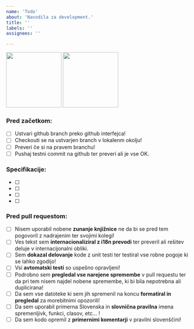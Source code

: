 ```yaml
---
name: 'Todo'
about: 'Navodila za development.'
title: ''
labels: ''
assignees: ''

---
```


<img src="https://awesomespace.nl/wp-content/uploads/sites/14/2015/12/maxresdefault-1.jpg" height="150"></img>
<img src="https://i.kym-cdn.com/entries/icons/original/000/018/012/this_is_fine.jpeg" height="150"></img>


### Pred začetkom:
- [ ] Ustvari github branch preko github interfejca!
- [ ] Checkouti se na ustvarjen branch v lokalenm okolju!
- [ ] Preveri če si na pravem branchu!
- [ ] Pushaj testni commit na github ter preveri ali je vse OK.

### Specifikacije:
- [ ] 
- [ ] 
- [ ] 
- [ ] 

### Pred pull requestom:
- [ ] Nisem uporabil nobene **zunanje knjižnice** ne da bi se pred tem pogovoril z nadrajenim ter svojimi kolegi!
- [ ] Ves tekst sem **internacionaliziral z i18n prevodi** ter preveril ali rešitev deluje v internacijonalni obliki.
- [ ] Sem **dokazal delovanje** kode z unit testi ter testiral vse robne pogoje ki se lahko zgodijo!
- [ ] Vsi **avtomatski testi** so uspešno opravljeni!
- [ ] Podrobno sem **pregledal vse narejene spremembe** v pull requestu ter da pri tem nisem najdel nobene spremembe, ki bi bila nepotrebna ali duplicirana!
- [ ] Da sem vse datoteke ki sem jih spremenil na koncu **formatiral in pregledal** za morebitnimi opozorili!
- [ ] Da sem uporabil primerna Slovenska in **slovnična pravilna** imena spremenljivk, funkci, clasov, etc... !
- [ ] Da sem kodo opremil z **primernimi komentarji** v pravilni slovenščini!
